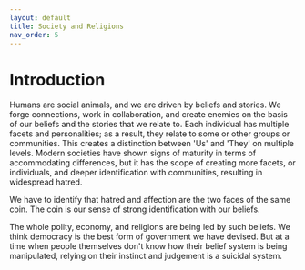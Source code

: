 ```yaml
---
layout: default
title: Society and Religions
nav_order: 5
---
```


# Introduction


Humans are social animals, and we are driven by beliefs and stories. We forge connections, work in collaboration, and create enemies on the basis of our beliefs and the stories that we relate to. Each individual has multiple facets and personalities; as a result, they relate to some or other groups or communities. This creates a distinction between 'Us' and 'They' on multiple levels. Modern societies have shown signs of maturity in terms of accommodating differences, but it has the scope of creating more facets, or individuals, and deeper identification with communities, resulting in widespread hatred.


We have to identify that hatred and affection are the two faces of the same coin. The coin is our sense of strong identification with our beliefs.


The whole polity, economy, and religions are being led by such beliefs. We think democracy is the best form of government we have devised. But at a time when people themselves don't know how their belief system is being manipulated, relying on their instinct and judgement is a suicidal system.